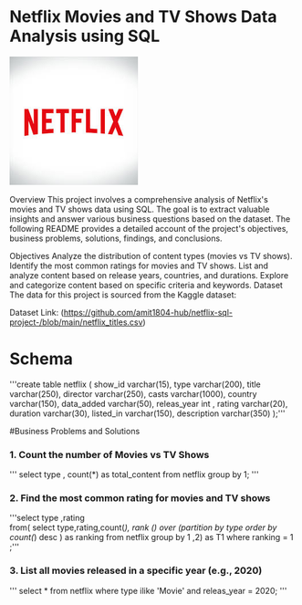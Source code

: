 # Netflix Movies and TV Shows Data Analysis using SQL
![Netflix logo](https://github.com/amit1804-hub/netflix-sql-project-/blob/main/netflix%20logo.jpeg)

Overview
This project involves a comprehensive analysis of Netflix's movies and TV shows data using SQL. The goal is to extract valuable insights and answer various business questions based on the dataset. The following README provides a detailed account of the project's objectives, business problems, solutions, findings, and conclusions.

Objectives
Analyze the distribution of content types (movies vs TV shows).
Identify the most common ratings for movies and TV shows.
List and analyze content based on release years, countries, and durations.
Explore and categorize content based on specific criteria and keywords.
Dataset
The data for this project is sourced from the Kaggle dataset:

Dataset Link: (https://github.com/amit1804-hub/netflix-sql-project-/blob/main/netflix_titles.csv)

# Schema
'''create table netflix
(
show_id varchar(15),
type varchar(200),
title varchar(250),
director varchar(250),
casts varchar(1000), 
country varchar(150),
data_added varchar(50),
releas_year  int ,
rating varchar(20),
duration varchar(30),
listed_in varchar(150),
description varchar(350)
);'''

#Business Problems and Solutions

### 1. Count the number of Movies vs TV Shows

''' select type ,
count(*) as total_content
from netflix
group by 1; '''

### 2. Find the most common rating for movies and TV shows

'''select  type ,rating  
from(
select type,rating,count(*),
rank () over (partition by type order by count(*) desc ) as ranking
from netflix 
group by 1 ,2)
as T1
where ranking = 1 ;'''

### 3. List all movies released in a specific year (e.g., 2020)

''' select * from netflix 
where type ilike 'Movie'
      and 
	  releas_year = 2020; '''







 

